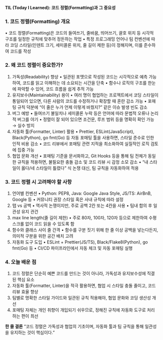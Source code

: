 **TIL (Today I Learned): 코드 정렬(Formatting)과 그 중요성**

### 1. 코드 정렬(Formatting) 개요
•	코드 정렬(Formatting)은 코드의 들여쓰기, 줄바꿈, 띄어쓰기, 괄호 위치 등 시각적 구조를 일정한 규칙에 맞추어 정돈하는 작업
•	특정 프로그래밍 언어나 팀 컨벤션에 따라 코딩 스타일(인덴트 크기, 세미콜론 위치, 줄 길이 제한 등)이 정해지며, 이를 준수하여 코드를 작성

### 2. 왜 코드 정렬이 중요한가?
1.	가독성(Readability) 향상
  •	일관된 포맷으로 작성된 코드는 시각적으로 예측 가능하여, 코드를 읽고 이해하는 데 소요되는 시간을 단축
  •	함수나 로직의 구조를 한눈에 파악할 수 있어, 코드 흐름을 쉽게 추적 가능
2.	유지보수(Maintainability) 용이
  •	여러 명이 협업하는 프로젝트에서 코딩 스타일이 통일되어 있으면, 다른 사람의 코드를 수정하거나 확장할 때 혼란 감소 가능
  •	포매팅 규칙 덕분에 “이 줄은 누가 언제 이렇게 바꿨지?” 같은 이슈 발생 빈도 감소
3.	버그 예방
  •	들여쓰기 불일치나 세미콜론 누락 등은 언어에 따라 문법적 오류나 논리적 버그를 야기
  •	정렬이 잘 되어 있으면 조건문, 루프 범위 등을 명확히 확인 가능 → 실수 방지
4.	자동화 툴(Formatter, Linter) 활용
  •	Prettier, ESLint(JavaScript), Black(Python), go fmt(Go) 등 자동 포매팅 툴을 사용하면, 스타일 준수로 인한 인적 비용 감소
  •	코드 리뷰에서 포매팅 관련 지적을 최소화하여 실질적인 로직 검토에 집중 가능
5.	협업 문화 개선
  •	포매팅 기준을 문서화하고, Git Hooks 등을 통해 팀 전체가 동일한 규칙을 적용하면, 불필요한 충돌 감소 및 코드 리뷰 시 감정 소모 감소
  •	“내 스타일이 옳다/네 스타일이 틀렸다” 식 논쟁 대신, 팀 규칙을 자동화하여 적용

### 3. 코드 정렬 시 고려해야 할 사항
1.	언어별 컨벤션
  •	Python: PEP8, Java: Google Java Style, JS/TS: AirBnB, Google 등
  •	커뮤니티 권장 스타일 혹은 사내 규칙에 따라 설정
2.	탭 vs 공백
  •	역사적 논쟁이지만, 주로 공백 2칸 또는 4칸을 사용
  •	팀내 합의 후 일관성 유지 관건
3.	max line length(줄 길이 제한)
  •	주로 80자, 100자, 120자 등으로 제한하여 수평 스크롤 없이 코드 읽을 수 있도록 함
4.	함수와 클래스 사이 줄 간격
  •	함수를 구분 짓기 위해 한 줄 이상 공백을 넣는다든지, 의미적 구분을 위한 공간 배치 고려
5.	자동화 도구 도입
  •	ESLint + Prettier(JS/TS), Black/Flake8(Python), go fmt(Go) 등
  •	CI/CD 파이프라인에서 자동 체크 및 자동 포매팅 실행

### 4. 오늘 배운 점
1.	코드 정렬은 단순히 예쁜 코드를 만드는 것이 아니라, 가독성과 유지보수성에 직결된 핵심 요소
2.	자동화 툴(Formatter, Linter)을 적극 활용하면, 협업 시 스타일 충돌 줄이고, 코드 리뷰 효율 향상
3.	팀별로 명확한 스타일 가이드와 일관된 규칙 적용해야, 협업 문화와 코딩 생산성 개선
4.	포매팅 자체는 개인 취향이 개입되기 쉬우므로, 정해진 규칙에 자동화 도구로 처리하는 편이 최선

**한 줄 결론**
“코드 정렬은 가독성과 협업의 기초이며, 자동화 툴과 팀 규칙을 통해 일관성을 유지하는 것이 핵심이다.”